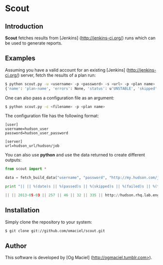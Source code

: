Scout
=====

Introduction
------------
**Scout** fetches results from [Jenkins] (http://jenkins-ci.org/) runs which can be used to generate reports.

Examples
--------
Assuming you have a valid account for an existing [Jenkins] (http://jenkins-ci.org/) server, fetch the results of a plan run:

```bash
$ python scout.py -u <username> -p <password> -s <url> -p <plan name>
{'name': 'plan-name', 'errors': None, 'status': u'UNSTABLE', 'skipped': 46, 'url': u'http://<server>/<plan-name>/263/', 'failed': 34, 'passed': 255, 'date': u'2013-04-30', 'total': 335}
```

One can also pass a configuration file as an argument:

```bash
$ python scout.py -c <filename> -p <plan name>
```

The configuration file has the following format:

```
[user]
username=hudson_user
password=hudson_user_password

[server]
url=hudson_url/hudson/job
```

You can also use **python** and use the data returned to create different outputs:

```python
from scout import *

data = fetch_build_data("username", "password", "http://my.hudson.com/job", "project-cli")

print "|| || %(date)s || %(passed)s || %(skipped)s || %(failed)s || %(total)s || %(url)s || ||" % data

|| || 2013-05-03 || 257 || 46 || 32 || 335 || http://hudson.rhq.lab.eng.bos.redhat.com:8080/hudson/job/katello-gui/277/ || ||
```

Installation
------------

Simply clone the repository to your system:

```bash
$ git clone git://github.com/omaciel/scout.git
```

Author
------

This software is developed by
[Og Maciel] (http://ogmaciel.tumblr.com>).
